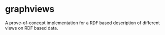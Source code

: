 # graphviews
A prove-of-concept implementation for a RDF based description of different views on RDF based data.
